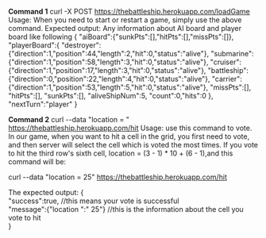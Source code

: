 __Command 1__
curl -X POST https://thebattleship.herokuapp.com/loadGame
Usage: When you need to start or restart a game, simply use the above command.
Expected output: Any information about AI board and player board like following
{
  "aiBoard":{"sunkPts":[],"hitPts":[],"missPts":[]},
  "playerBoard":{
    "destroyer":{"direction":1,"position":44,"length":2,"hit":0,"status":"alive"},
    "submarine":{"direction":1,"position":58,"length":3,"hit":0,"status":"alive"},
    "cruiser":{"direction":1,"position":17,"length":3,"hit":0,"status":"alive"},
    "battleship":{"direction":0,"position":22,"length":4,"hit":0,"status":"alive"},
    "carrier":{"direction":1,"position":53,"length":5,"hit":0,"status":"alive"},
    "missPts":[],
    "hitPts":[],
    "sunkPts":[],
    "aliveShipNum":5,
    "count":0,"hits":0
  },
  "nextTurn":"player"
}


__Command 2__
curl --data "location = <the location you want to hit>"
https://thebattleship.herokuapp.com/hit
Usage: use this command to vote. In our game, when you want to hit a cell in the grid, you
first need to vote, and then server will select the cell which is voted the most times. If
you vote to hit the third row's sixth cell, location = (3 - 1) * 10 + (6 - 1),and this
command will be:

curl --data "location = 25" https://thebattleship.herokuapp.com/hit

The expected output:
{<br />
  "success":true,                 //this means your vote is successful<br />
  "message":{"location ":" 25"}   //this is the information about the cell you vote to hit<br />
}
